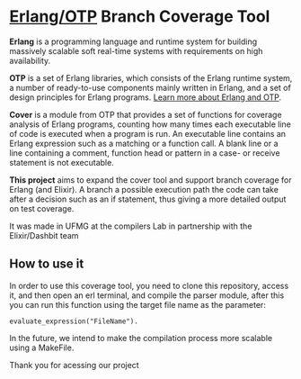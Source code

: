# [Erlang/OTP](https://www.erlang.org) **Branch Coverage Tool**

**Erlang** is a programming language and runtime system for building massively scalable soft real-time systems with requirements on high availability.

**OTP** is a set of Erlang libraries, which consists of the Erlang runtime system, a number of ready-to-use components mainly written in Erlang, and a set of design principles for Erlang programs. [Learn more about Erlang and OTP](http://erlang.org/doc/system_architecture_intro/sys_arch_intro.html).

**Cover** is a module from OTP that provides a set of functions for coverage analysis of Erlang programs, counting how many times each executable line of code is executed when a program is run.
An executable line contains an Erlang expression such as a matching or a function call. A blank line or a line containing a comment, function head or pattern in a case- or receive statement is not executable.

**This project** aims to expand the cover tool and support branch coverage for Erlang (and Elixir). A branch a possible execution path the code can take after a decision such as an if statement, thus giving a more detailed output on test coverage.

It was made in UFMG at the compilers Lab in partnership with the Elixir/Dashbit team

## How to use it

In order to use this coverage tool, you need to clone this repository, access it, and then open an erl terminal, and compile the parser module, after this you can run this function using the target file name as the parameter:

```c(parser).
evaluate_expression("FileName").
```

In the future, we intend to make the compilation process more scalable using a MakeFile.

Thank you for acessing our project
